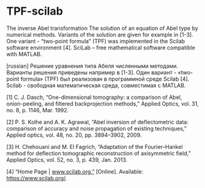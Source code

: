# TPF-scilab
The inverse Abel transformation
The solution of an equation of Abel type by numerical methods. Variants of the solution are given for example in [1-3]. One variant - “two-point formula” (TPF) was implemented in the Scilab software environment [4].  SciLab – free mathematical software compatible with MATLAB.

[russian]
Решение уравнения  типа Абеля численными методами. Варианты решения приведены например в [1-3]. Один вариант - «two-point formula» (TPF) был реализован  в программной среде Scilab [4]. Scilab - свободная математическая среда, совместимая с MATLAB.

[1] C. J. Dasch, “One-dimensional tomography: a comparison of Abel, onion-peeling, and filtered backprojection methods,” Applied Optics, vol. 31, no. 8, p. 1146, Mar. 1992.

[2]	P. S. Kolhe and A. K. Agrawal, “Abel inversion of deflectometric data: comparison of accuracy and noise propagation of existing techniques,” Applied optics, vol. 48, no. 20, pp. 3894–3902, 2009.

[3]	H. Chehouani and M. El Fagrich, “Adaptation of the Fourier–Hankel method for deflection tomographic reconstruction of axisymmetric field,” Applied Optics, vol. 52, no. 3, p. 439, Jan. 2013.

[4] “Home Page | www.scilab.org.” [Online]. Available: https://www.scilab.org/.
